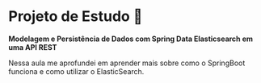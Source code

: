 # Projeto de Estudo :book: # 



**Modelagem e Persistência de Dados com Spring Data Elasticsearch em uma API REST**



Nessa aula me aprofundei em aprender mais sobre como o SpringBoot funciona e como utilizar o ElasticSearch.

